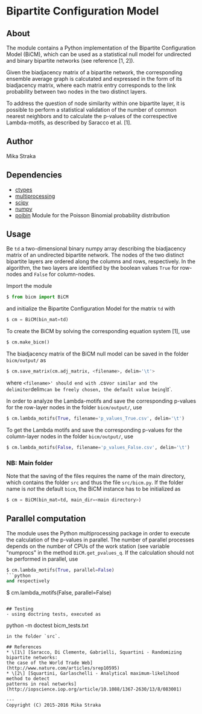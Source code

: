 # Bipartite Configuration Model

## About
The module contains a Python implementation of the Bipartite Configuration
Model (BiCM), which can be used as a statistical null model for undirected and
binary bipartite networks (see reference \[1, 2\]).

Given the biadjacency matrix of a bipartite network, the corresponding ensemble
average graph is calcutated and expressed in the form of its biadjacency
matrix, where each matrix entry corresponds to the link probability between two
nodes in the two distinct layers.

To address the question of node similarity within one bipartite layer, it is
possible to perform a statistical validation of the number of common nearest
neighbors and to calculate the p-values of the correspective Lambda-motifs, as
described by Saracco et al. \[1\].
 
## Author 
Mika Straka

## Dependencies
* [ctypes](https://docs.python.org/2/library/ctypes.html)
* [multiprocessing](https://docs.python.org/2/library/multiprocessing.html)
* [scipy](https://www.scipy.org/)
* [numpy](www.numpy.org)
* [poibin](https://github.com/tsakim/poibin) Module for the Poisson Binomial probability distribution 

## Usage
Be `td` a two-dimensional binary numpy array describing the biadjacency matrix
of an undirected bipartite network. The nodes of the two distinct bipartite
layers are ordered along the columns and rows, respectively. In the algorithm, 
the two layers are identified by the boolean values `True` for row-nodes and `False` for column-nodes.

Import the module
```python
$ from bicm import BiCM
```
and initialize the Bipartite Configuration Model for the matrix `td` with
```python
$ cm = BiCM(bin_mat=td)
```
To create the BiCM by solving the corresponding equation system \[1\], use
```python
$ cm.make_bicm()
```
The biadjacency matrix of the BiCM null model can be saved in the folder
`bicm/output/` as
```python
$ cm.save_matrix(cm.adj_matrix, <filename>, delim='\t'>
```
where `<filename>' should end with `.csv` or similar and the delimiter `delim`
can be freely chosen, the default value being `\t`.

In order to analyze the Lambda-motifs and save the corresponding p-values for
the row-layer nodes in the folder `bicm/output/`, use
```python
$ cm.lambda_motifs(True, filename='p_values_True.csv', delim='\t')
```
To get the Lambda motifs and save the corresponding p-values for the
column-layer nodes in the folder `bicm/output/`, use 
```python
$ cm.lambda_motifs(False, filename='p_values_False.csv', delim='\t')
```

### NB: Main folder
Note that the saving of the files requires the name of the main directory,
which contains the folder `src` and thus the file `src/bicm.py`.
If the folder name is *not* the default `bicm`, the BiCM instance has to be initialized as
```python
$ cm = BiCM(bin_mat=td, main_dir=<main directory>)
```

## Parallel computation
The module uses the Python multiprocessing package in order to execute the
calculation of the p-values in parallel. The number of parallel processes
depends on the number of CPUs of the work station (see variable "numprocs" in
the method `BiCM.get_pvalues_q`. 
If the calculation should not be performed in parallel, use
```python
$ cm.lambda_motifs(True, parallel=False)
```python
and respectively
```
$ cm.lambda_motifs(False, parallel=False)
```

## Testing
- using doctring tests, executed as
```
python -m doctest bicm_tests.txt
```
in the folder `src`.

## References
* \[1\] [Saracco, Di Clemente, Gabrielli, Squartini - Randomizing bipartite networks:
the case of the World Trade Web](http://www.nature.com/articles/srep10595)
* \[2\] [Squartini, Garlaschelli - Analytical maximum-likelihood method to detect
patterns in real networks](http://iopscience.iop.org/article/10.1088/1367-2630/13/8/083001)

---
Copyright (C) 2015-2016 Mika Straka 
